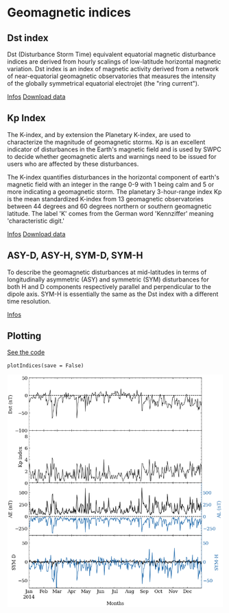 # Geomagnetic indices

## Dst index

Dst (Disturbance Storm Time) equivalent equatorial magnetic disturbance indices are derived from hourly scalings of low-latitude horizontal magnetic variation. Dst index is an index of magnetic activity derived from a network of near-equatorial geomagnetic observatories that measures the intensity of the globally symmetrical equatorial electrojet (the "ring current").

[Infos](https://www.ngdc.noaa.gov/stp/geomag/dst.html)
[Download data](https://wdc.kugi.kyoto-u.ac.jp/dstdir/)

## Kp Index

The K-index, and by extension the Planetary K-index, are used to characterize the magnitude of geomagnetic storms. Kp is an excellent indicator of disturbances in the Earth's magnetic field and is used by SWPC to decide whether geomagnetic alerts and warnings need to be issued for users who are affected by these disturbances.

The K-index quantifies disturbances in the horizontal component of earth's magnetic field with an integer in the range 0-9 with 1 being calm and 5 or more indicating a geomagnetic storm. The planetary 3-hour-range index Kp is the mean standardized K-index from 13 geomagnetic observatories between 44 degrees and 60 degrees northern or southern geomagnetic latitude. The label 'K' comes from the German word 'Kennziffer' meaning 'characteristic digit.' 

[Infos](https://www.swpc.noaa.gov/products/planetary-k-index)
[Download data](https://wdc.kugi.kyoto-u.ac.jp/dstdir/)

## ASY-D, ASY-H, SYM-D, SYM-H 

To describe the geomagnetic disturbances at mid-latitudes in terms of longitudinally asymmetric (ASY) and symmetric (SYM) disturbances for both H and D components 
respectively parallel and perpendicular to the dipole axis. SYM-H is essentially the same as the Dst index with a different time resolution.

[Infos](http://isgi.unistra.fr/indices_asy.php)

## Plotting

[See the code](https://github.com/LuizFillip/Geomagnetic-Solar-Indices/blob/main/plotIndices.py)

```
plotIndices(save = False)
```


![cover image](img/all_indices.png)
